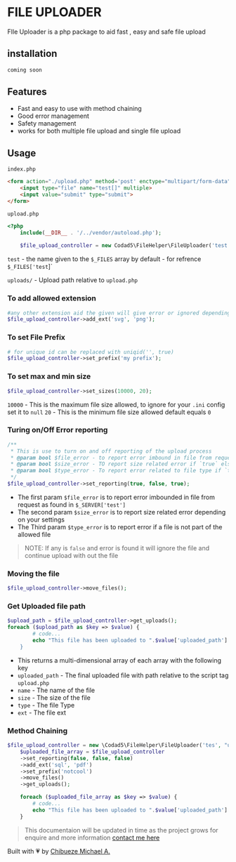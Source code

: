 # FILE UPLOADER
FIle Uploader is a php package to aid fast , easy and safe file upload

## installation
```bash
coming soon
```
## Features
- Fast and easy to use with method chaining
- Good error management
- Safety management
- works for both multiple file upload and single file upload

## Usage
`index.php`
```html
<form action="./upload.php" method='post' enctype="multipart/form-data">
    <input type="file" name="test[]" multiple>
    <input value="submit" type="submit">
</form>
```
`upload.php`
```php
<?php
    include(__DIR__ . '/../vendor/autoload.php');
    
    $file_upload_controller = new Codad5\FileHelper\FileUploader('test', "uploads/");
```
`test` - the name given to the `$_FILES` array by default - for refrence `$_FILES['test`]`

`uploads/` - Upload path relative to `upload.php`


### To add allowed extension 

```php
#any other extension aid the given will give error or ignored depending on your error settings
$file_upload_controller->add_ext('svg', 'png');
```
### To set File Prefix 
```php
# for unique id can be replaced with uniqid('', true)
$file_upload_controller->set_prefix('my prefix');
```
### To set max and min size
```php
$file_upload_controller->set_sizes(10000, 20);
```
`10000` - This is the maximum file size allowed, to ignore for your `.ini` config set it to `null`
`20` - This is the minimum file size allowed default equals `0`

### Turing on/Off Error reporting 
```php
/**
 * This is use to turn on and off reporting of the upload process
 * @param bool $file_error - to report error imbound in file from request if `true` else ignore
 * @param bool $size_error - TO report size related error if `true` else ignore
 * @param bool $type_error - To report error related to file type if `true` else ignore
 */
$file_upload_controller->set_reporting(true, false, true);
```
- The first param `$file_error` is to report error imbounded in file from request as found in `$_SERVER['test']`
- The second param `$size_error` is to report size related error depending on your settings
- The Third param `$type_error` is to report error if a file is not part of the allowed file
> NOTE: If any is `false` and error is found it will ignore the file and continue upload with out the file

### Moving the file
```php
$file_upload_controller->move_files();
```
### Get Uploaded file path
```php
$upload_path = $file_upload_controller->get_uploads();
foreach ($upload_path as $key => $value) {
        # code...
        echo "This file has been uploaded to ".$value['uploaded_path']."<br/>;
    }
```
- This returns a multi-dimensional array of each array with the following key
- `uploaded_path` - The final uploaded file with path relative to the script tag `upload.php`
- `name` - The name of the file 
- `size` - The size of the file
- `type` - The file Type
- `ext` - The file ext 

### Method Chaining 
```php
$file_upload_controller = new \Codad5\FileHelper\FileUploader('tes', "uploads/");
    $uploaded_file_array = $file_upload_controller
    ->set_reporting(false, false, false)
    ->add_ext('sql', 'pdf')
    ->set_prefix('notcool')
    ->move_files()
    ->get_uploads();

    foreach ($uploaded_file_array as $key => $value) {
        # code...
        echo "This file has been uploaded to ".$value['uploaded_path']."<br/>";
    }
```


> This documentaion will be updated in time as the project grows
> for enquire and more information [contact me here](https://twitter.com/codad5_)

Built with 💗 by [Chibueze Michael A.](https://github.com/codad5)